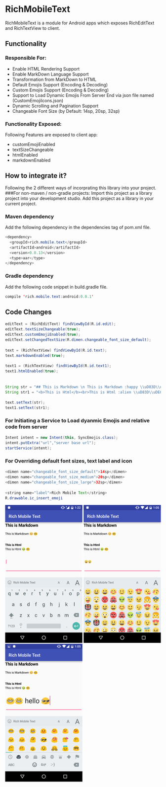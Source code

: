 # RichMobileText
RichMobileText is a module for Android apps which exposes RichEditText and RichTextView to client.

## Functionality

### Responsible For:
- Enable HTML Rendering Support
- Enable MarkDown Language Support
- Transformation from MarkDown to HTML
- Default Emojis Support (Encoding & Decoding)
- Custom Emojis Support (Encoding & Decoding)
- Support to Load Dynamic Emojis From Server End via json file named (CustomEmojiIcons.json)
- Dynamic Scrolling and Pagination Support
- Changeable Font Size (by Default: 14sp, 20sp, 32sp)

### Functionality Exposed:
Following Features are exposed to client app:
- customEmojiEnabled
- textSizeChangeable
- htmlEnabled
- markdownEnabled

## How to integrate it?
Following the 2 different ways of incorprating this library into your project.
###For non-maven / non-gradle projects:
Import this project as a library project into your development studio. Add this project as a library in your current project.

### Maven dependency
Add the following dependency in the dependencies tag of pom.xml file.
```java
<dependency>
  <groupId>rich.mobile.text</groupId>
  <artifactId>android</artifactId>
  <version>0.0.13</version>
  <type>aar</type>
</dependency>
```

### Gradle dependency
Add the following code snippet in build.gradle file.
```java
compile 'rich.mobile.text:android:0.0.1'
```

## Code Changes

```java
editText = (RichEditText) findViewById(R.id.edit);
editText.textSizeChangeable(true);
editText.customEmojiEnabled(true);
editText.setChangedTextSize(R.dimen.changeable_font_size_default);

text = (RichTextView) findViewById(R.id.text);
text.markdownEnabled(true);

text1 = (RichTextView) findViewById(R.id.text1);
text1.htmlEnabled(true);


String str = "## This is Markdown \n This is Markdown :happy \\uD83D\\uDE01";
String str1 = "<b>This is Html</b><br>This is Html :alien \\uD83D\\uDE01";

text.setText(str);
text1.setText(str1);
```


### For Initiating a Service to Load dyanmic Emojis and relative code from server
```java
Intent intent = new Intent(this, SyncEmojis.class);
intent.putExtra("url","server base url");
startService(intent);
```


### For Overriding default font sizes, text label and icon

```java
<dimen name="changeable_font_size_default">14sp</dimen>
<dimen name="changeable_font_size_medium">20sp</dimen>
<dimen name="changeable_font_size_large">32sp</dimen>

<string name="label">Rich Mobile Text</string>
R.drawable.ic_insert_emoji
```

<img src="https://github.com/faizan-tariq/AndroidRichMobileText/blob/master/img0.png" width="250">
<img src="https://github.com/faizan-tariq/AndroidRichMobileText/blob/master/img1.png" width="250">
<img src="https://github.com/faizan-tariq/AndroidRichMobileText/blob/master/img2.png" width="250">
